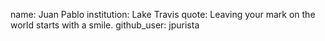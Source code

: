 name: Juan Pablo
institution: Lake Travis
quote: Leaving your mark on the world starts with a smile.
github_user: jpurista
